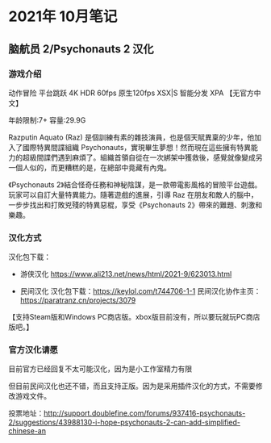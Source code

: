 # 2021年 10月笔记

## 脑航员 2/Psychonauts 2 汉化

### 游戏介绍 

动作冒险 平台跳跃 4K HDR 60fps 原生120fps XSX|S 智能分发 XPA 【无官方中文】

年龄限制:7+ 容量:29.9G

Razputin Aquato (Raz) 是個訓練有素的雜技演員，也是個天賦異稟的少年，他加入了國際特異間諜組織 Psychonauts，實現畢生夢想！然而現在這些擁有特異能力的超級間諜們遇到麻煩了。組織首領自從在一次綁架中獲救後，感覺就像變成另一個人似的，而更糟糕的是，在總部中竟藏有內鬼。

《Psychonauts 2》結合怪奇任務和神秘陰謀，是一款帶電影風格的冒險平台遊戲。玩家可以自訂大量特異能力。隨著遊戲的進展，引導 Raz 在朋友和敵人的腦中，一步步找出和打敗兇殘的特異惡棍，享受《Psychonauts 2》帶來的難題、刺激和樂趣。

### 汉化方式

汉化包下载：

- 游侠汉化
https://www.ali213.net/news/html/2021-9/623013.html

- 民间汉化
汉化包下载：https://keylol.com/t744706-1-1
民间汉化协作主页： https://paratranz.cn/projects/3079

【支持Steam版和Windows PC商店版。xbox版目前没有，所以要玩就玩PC商店版吧。】

### 官方汉化请愿

目前官方已经回复不太可能汉化，因为是小工作室精力有限

但目前民间汉化也还不错，而且支持正版。因为是采用插件汉化的方式，不需要修改游戏文件。

投票地址：http://support.doublefine.com/forums/937416-psychonauts-2/suggestions/43988130-i-hope-psychonauts-2-can-add-simplified-chinese-an



